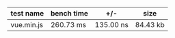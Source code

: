 | test name | bench time | +/- | size |
|---|---|---|---|
| vue.min.js | 260.73 ms | 135.00 ns | 84.43 kb |7 kb |